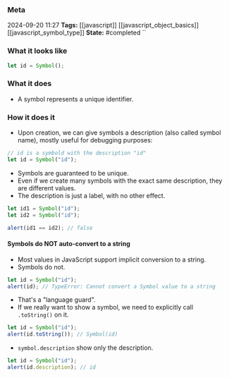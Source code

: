 ### Meta
2024-09-20 11:27
**Tags:** [[javascript]] [[javascript_object_basics]] [[javascript_symbol_type]]
**State:** #completed  ``

### What it looks like
```JavaScript title:app.js
let id = Symbol();

```

### What it does
- A symbol represents a unique identifier.

### How it does it
- Upon creation, we can give symbols a description (also called symbol name), mostly useful for debugging purposes:

```JavaScript title:app.js
// id is a symbold with the description "id"
let id = Symbol("id");
```

- Symbols are guaranteed to be unique.
- Even if we create many symbols with the exact same description, they are different values.
- The description is just a label, with no other effect.

```JavaScript title:app.js
let id1 = Symbol("id");
let id2 = Symbol("id");

alert(id1 == id2); // false
```

#### Symbols do NOT auto-convert to a string
- Most values in JavaScript support implicit conversion to a string.
- Symbols do not.

```JavaScript title:app.js
let id = Symbol("id");
alert(id); // TypeError: Cannot convert a Symbol value to a string
```

- That's a "language guard".
- If we really want to show a symbol, we need to explicitly call `.toString()` on it.
```JavaScript title:app.js
let id = Symbol("id");
alert(id.toString()); // Symbol(id)
```

- `symbol.description` show only the description.

```JavaScript title:app.js
let id = Symbol("id");
alert(id.description); // id
```